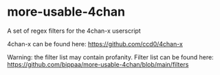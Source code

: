 # more-usable-4chan
A set of regex filters for the 4chan-x userscript

4chan-x can be found here: https://github.com/ccd0/4chan-x

Warning: the filter list may contain profanity.
Filter list can be found here:
https://github.com/bippaa/more-usable-4chan/blob/main/filters
